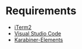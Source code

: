 # Requirements
* [iTerm2](https://iterm2.com/)
* [Visual Studio Code](https://code.visualstudio.com/)
* [Karabiner-Elements](https://karabiner-elements.pqrs.org/)

